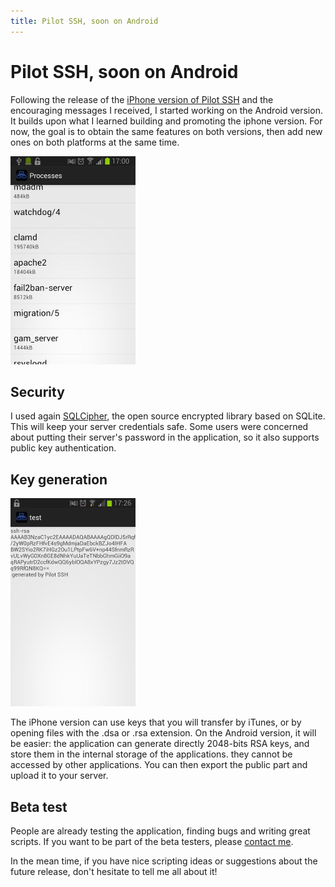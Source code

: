 ```yaml
---
title: Pilot SSH, soon on Android
---
```


# Pilot SSH, soon on Android

Following the release of the [iPhone version of Pilot SSH](https://itunes.apple.com/us/app/pilot-ssh/id591678815?l=fr&ls=1&mt=8) and the encouraging messages I received, I started working on the Android version. It builds upon what I learned building and promoting the iphone version. For now, the goal is to obtain the same features on both versions, then add new ones on both platforms at the same time.

![Manage your processes](/img/android.png)

## Security

I used again [SQLCipher](http://sqlcipher.net/), the open source encrypted library based on SQLite. This will keep your server credentials safe. Some users were concerned about putting their server's password in the application, so it also supports public key authentication.

## Key generation

![Copy easily your public key string](/img/key-generation.png)

The iPhone version can use keys that you will transfer by iTunes, or by opening files with the .dsa or .rsa extension. On the Android version, it will be easier: the application can generate directly 2048-bits RSA keys, and store them in the internal storage of the applications. they cannot be accessed by other applications. You can then export the public part and upload it to your server.

## Beta test

People are already testing the application, finding bugs and writing great scripts. If you want to be part of the beta testers, please <a href onmouseover="this.setAttribute('href', 'moc.hsstolip@tcatnoc:otliam'.split('').reverse().join(''))">contact me</a>.

In the mean time, if you have nice scripting ideas or suggestions about the future release, don't hesitate to tell me all about it!
